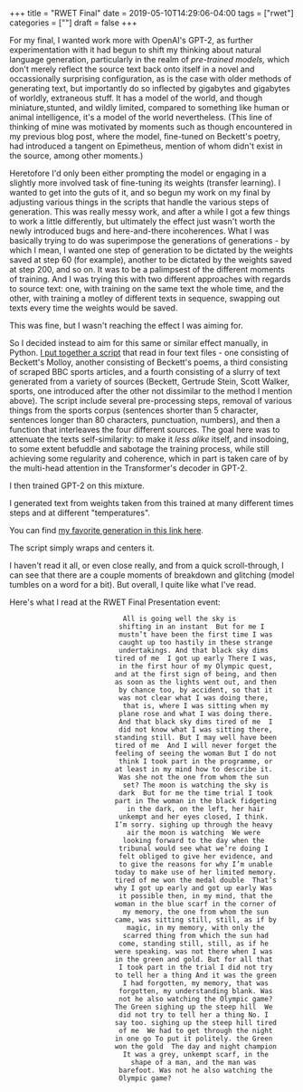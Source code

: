 +++
title = "RWET Final"
date = 2019-05-10T14:29:06-04:00
tags = ["rwet"]
categories = [""]
draft = false
+++

For my final, I wanted work more with OpenAI's GPT-2, as further experimentation with it had begun to shift my thinking about natural language generation, particularly in the realm of *pre-trained models,* which don't merely reflect the source text back onto itself in a novel and occassionally surprising configuration, as is the case with older methods of generating text, but importantly do so inflected by gigabytes and gigabytes of worldly, extraneous stuff. It has a model of the world, and though miniature,stunted, and wildly limited, compared to something like human or animal intelligence, it's a model of the world nevertheless. (This line of thinking of mine was motivated by moments such as though encountered in my previous blog post, where the model, fine-tuned on Beckett's poetry, had introduced a tangent on Epimetheus, mention of whom didn't exist in the source, among other moments.)

Heretofore I'd only been either prompting the model or engaging in a slightly more involved task of fine-tuning its weights (transfer learning). I wanted to get into the guts of it, and so begun my work on my final by adjusting various things in the scripts that handle the various steps of generation. This was really messy work, and after a while I got a few things to work a little differently, but ultimately the effect just wasn't worth the newly introduced bugs and here-and-there incoherences. What I was basically trying to do was superimpose the generations of generations - by which I mean, I wanted one step of generation to be dictated by the weights saved at step 60 (for example), another to be dictated by the weights saved at step 200, and so on. It was to be a palimpsest of the different moments of training. And I was trying this with two different approaches with regards to source text: one, with training on the same text the whole time, and the other, with training a motley of different texts in sequence, swapping out texts every time the weights would be saved.

This was fine, but I wasn't reaching the effect I was aiming for. 

So I decided instead to aim for this same or similar effect manually, in Python. [I put together a script](https://github.com/michaeljblum/rwet-final/blob/master/Make-Mixture.ipynb) that read in four text files - one consisting of Beckett's Molloy, another consisting of Beckett's poems, a third consisting of scraped BBC sports articles, and a fourth consisting of a slurry of text generated from a variety of sources (Beckett, Gertrude Stein, Scott Walker, sports, one introduced after the other not dissimilar to the method I mention above). The script include several pre-processing steps, removal of various things from the sports corpus (sentences shorter than 5 character, sentences longer than 80 characters, punctuation, numbers), and then a function that interleaves the four different sources. The goal here was to attenuate the texts self-similarity: to make it *less alike* itself, and insodoing, to some extent befuddle and sabotage the training process, while still achieving some regularity and coherence, which in part is taken care of by the multi-head attention in the Transformer's decoder in GPT-2. 

I then trained GPT-2 on this mixture.

I generated text from weights taken from this trained at many different times steps and at different "temperatures". 

You can find [my favorite generation in this link here](https://github.com/michaeljblum/rwet-final/blob/master/Formatting.ipynb).

The script simply wraps and centers it. 

I haven't read it all, or even close really, and from a quick scroll-through, I can see that there are a couple moments of breakdown and glitching (model tumbles on a word for a bit). But overall, I quite like what I've read. 

Here's what I read at the RWET Final Presentation event:

								All is going well the sky is                               
                               shifting in an instant  But for me I                                
                               mustn’t have been the first time I was                               
                               caught up too hastily in these strange                               
                               undertakings. And that black sky dims                                
                              tired of me  I got up early There I was,                              
                               in the first hour of my Olympic quest,                               
                              and at the first sign of being, and then                              
                              as soon as the lights went out, and then                              
                               by chance too, by accident, so that it                               
                               was not clear what I was doing there,                                
                                that is, where I was sitting when my                                
                               plane rose and what I was doing there.                               
                               And that black sky dims tired of me  I                               
                               did not know what I was sitting there,                               
                              standing still. But I may well have been                              
                              tired of me  And I will never forget the                              
                              feeling of seeing the woman But I do not                              
                               think I took part in the programme, or                               
                              at least in my mind how to describe it.                               
                               Was she not the one from whom the sun                                
                                set? The moon is watching the sky is                                
                               dark  But for me the time trial I took                               
                              part in The woman in the black fidgeting                              
                                 in the dark, on the left, her hair                                 
                               unkempt and her eyes closed, I think.                                
                              I’m sorry. sighing up through the heavy                               
                                 air the moon is watching  We were                                  
                                looking forward to the day when the                                 
                               tribunal would see what we’re doing I                                
                               felt obliged to give her evidence, and                               
                               to give the reasons for why I’m unable                               
                              today to make use of her limited memory.                              
                              tired of me won the medal double  That’s                              
                              why I got up early and got up early Was                               
                               it possible then, in my mind, that the                               
                              woman in the blue scarf in the corner of                              
                                my memory, the one from whom the sun                                
                              came, was sitting still, still, as if by                              
                                 magic, in my memory, with only the                                 
                                scarred thing from which the sun had                                
                               come, standing still, still, as if he                                
                              were speaking. was not there when I was                               
                              in the green and gold. But for all that                               
                               I took part in the trial I did not try                               
                              to tell her a thing And it was the green                              
                                I had forgotten, my memory, that was                                
                               forgotten, my understanding blank. Was                               
                               not he also watching the Olympic game?                               
                              The Green sighing up the steep hill  We                               
                               did not try to tell her a thing No. I                                
                              say too. sighing up the steep hill tired                              
                               of me  We had to get through the night                               
                              in one go To put it politely. the Green                               
                              won the gold  The day and night champion                              
                                It was a grey, unkempt scarf, in the                                
                                  shape of a man, and the man was                                   
                               barefoot. Was not he also watching the                               
                               Olympic game?



